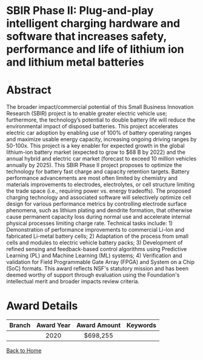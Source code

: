 
SBIR Phase II: Plug-and-play intelligent charging hardware and software that increases safety, performance and life of lithium ion and lithium metal batteries
==============================================================================================================================================================

# Abstract


The broader impact/commercial potential of this Small Business Innovation Research (SBIR) project is to enable greater electric vehicle use; furthermore, the technology’s potential to double battery life will reduce the environmental impact of disposed batteries. This project accelerates electric car adoption by enabling use of 100% of battery operating ranges and maximize usable energy capacity, increasing ongoing driving ranges by 50-100x. This project is a key enabler for expected growth in the global lithium-ion battery market (expected to grow to $68 B by 2022) and the annual hybrid and electric car market (forecast to exceed 10 million vehicles annually by 2025). This SBIR Phase II project proposes to optimize the technology for battery fast charge and capacity retention targets. Battery performance advancements are most often limited by chemistry and materials improvements to electrodes, electrolytes, or cell structure limiting the trade space (i.e., requiring power vs. energy tradeoffs). The proposed charging technology and associated software will selectively optimize cell design for various performance metrics by controlling electrode surface phenomena, such as lithium plating and dendrite formation, that otherwise cause permanent capacity loss during normal use and accelerate internal physical processes limiting charge rate. Technical tasks include: 1) Demonstration of performance improvements to commercial Li-Ion and fabricated Li-metal battery cells; 2) Adaptation of the process from small cells and modules to electric vehicle battery packs; 3) Development of refined sensing and feedback-based control algorithms using Predictive Learning (PL) and Machine Learning (ML) systems; 4) Verification and validation for Field Programmable Gate Array (FPGA) and System on a Chip (SoC) formats. This award reflects NSF's statutory mission and has been deemed worthy of support through evaluation using the Foundation's intellectual merit and broader impacts review criteria.  

# Award Details

|Branch|Award Year|Award Amount|Keywords|
| :---: | :---: | :---: | :---: |
||2020|$698,255||
  
  


[Back to Home](https://github.com/chrischow/dod_sbir_awards#582)